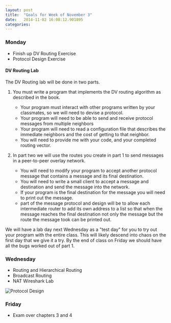 ```yaml
---
layout: post
title:  "Goals for Week of November 3"
date:   2014-11-02 16:08:12.901895
categories:
---
```


### Monday

* Finish up DV Routing Exercise
* Protocol Design Exercise

#### DV Routing Lab

The DV Routing lab will be done in two parts.

1. You must write a program that implements the DV routing algorithm as described in the book.  
   * Your program must interact with other programs written by your classmates, so we will need to devise a protocol.  
   * Your program will need to be able to send and receive protocol messages from multiple neighbors
   * Your program will need to read a configuration file that describes the immediate neighbors and the cost of getting to that neighbor.
   * You will need to provide me with your code, and your completed routing vector.
   
2. In part two we will use the routes you create in part 1 to send messages in a peer-to-peer overlay network.
   * You will need to modify your program to accept another protocol message that contains a message and its final destination. 
   * You will need to write a small client to accept a message and destination and send the message into the network.
   * If your program is the final destination for the message you will need to print out the message.
   * part of the message protocol and design will be to allow each intermediate router to add its own address to a list so that when the message reaches the final destination not only the message but the route the message took can be printed out.

We will have a lab day next Wednesday as a "test day" for you to try out your program with the entire class.  This will likely descend into chaos on the first day that we give it a try.  By the end of class on Friday we should have all the bugs worked out of part 1.



### Wednesday

* Routing and Hierarchical Routing
* Broadcast Routing
* NAT Wireshark Lab

![Protocol Design](/CS341/images/dv_protocol.jpg)


### Friday

* Exam over chapters 3 and 4



